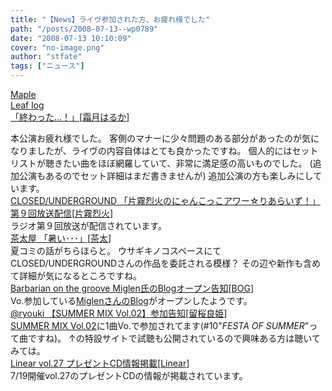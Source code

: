 ```yaml
---
title: "【News】ライヴ参加された方、お疲れ様でした"
path: "/posts/2008-07-13--wp0789"
date: "2008-07-13 10:10:09"
cover: "no-image.png"
author: "stfate"
tags: ["ニュース"]
---
```


<style type="text/css">
<!--
p {white-space: pre-wrap};
-->
</style>

<a class="topics" href="http://shimotsukin.jugem.jp/?eid=143" target="_blank">Maple Leaf log 「終わった…！」</a><span class="junre">[<a href="http://shimotsukin.com/" target="_blank">霜月はるか</a>]</span>
<div class="news">本公演お疲れ様でした。
客側のマナーに少々問題のある部分があったのが気になりましたが、ライヴの内容自体はとても良かったですね。
個人的にはセットリストが聴きたい曲をほぼ網羅していて、非常に満足感の高いものでした。
(追加公演もあるのでセット詳細はまだ書きませんが)
追加公演の方も楽しみにしています。</div>
<a class="topics" href="http://rekka.jp/radio/" target="_blank">CLOSED/UNDERGROUND 「片霧烈火のにゃんこっこアワー☆りあらいず！」第９回放送配信</a><span class="junre">[<a href="http://rekka.jp/" target="_blank">片霧烈火</a>]</span>
<div class="news">ラジオ第９回放送が配信されています。</div>
<a class="topics" href="http://chata.moo.jp/archives/2008/06/10190950.html" target="_blank">茶太屋 「暑い･･･」</a><span class="junre">[<a href="http://chata.moo.jp/" target="_blank">茶太</a>]</span>
<div class="news">夏コミの話がちらほらと。
ウサギキノコスペースにてCLOSED/UNDERGROUNDさんの作品を委託される模様？
その辺や新作も含めて詳細が気になるところですね。</div>
<a class="topics" href="http://www.astronotes.jp/bog-official/index.html" target="_blank">Barbarian on the groove Miglen氏のBlogオープン告知</a><span class="junre">[<a href="http://www.astronotes.jp/bog-official/index.html" target="_blank">BOG</a>]</span>
<div class="news">Vo.参加している<a href="http://blog.miglen.info/" target="_blank">MiglenさんのBlog</a>がオープンしたようです。</div>
<a class="topics" href="http://ryouki.net/" target="_blank">@ryouki 【SUMMER MIX Vol.02】参加告知</a><span class="junre">[<a href="http://ryouki.net/" target="_blank">留桜良姫</a>]</span>
<div class="news"><a href="http://www.toranoana.jp/mailorder/cit/pagekit/0000/01/59/0000015946/index.html" target="_blank">SUMMER MIX Vol.02</a>に1曲Vo.で参加されてます(#10"<em>FESTA OF SUMMER</em>"って曲ですね)。
↑の特設サイトで試聴も公開されているので興味ある方は聴いてみては。</div>
<a class="topics" href="http://www.linear.nu/" target="_blank">Linear vol.27 プレゼントCD情報掲載</a><span class="junre">[<a href="http://www.linear.nu/" target="_blank">Linear</a>]</span>
<div class="news">7/19開催vol.27のプレゼントCDの情報が掲載されています。</div>
